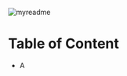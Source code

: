 ![myreadme](https://user-images.githubusercontent.com/70707092/95544092-d0b72880-09bf-11eb-90f7-bdca493307f7.png)

# Table of Content

- A
  